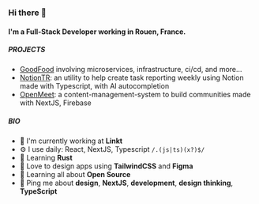 ### Hi there 👋

#### I'm a Full-Stack Developer working in Rouen, France.

##### PROJECTS

- [GoodFood](https://github.com/floriaaan/goodfood) involving microservices, infrastructure, ci/cd, and more...
- [NotionTR](https://github.com/floriaaan/notion-task-reporter): an utility to help create task reporting weekly using Notion made with Typescript, with AI autocompletion
- [OpenMeet](https://github.com/floriaaan/openmeet): a content-management-system to build communities made with NextJS, Firebase 


##### BIO

- 🏢 I'm currently working at **Linkt**
- ⚙️ I use daily: React, NextJS, Typescript `/.(js|ts)(x?)$/`
- 📄 Learning **Rust**
- 💅 Love to design apps using **TailwindCSS** and **Figma**
- 🌱 Learning all about **Open Source**
- 💬 Ping me about **design**, **NextJS**, **development**, **design thinking**, **TypeScript**
